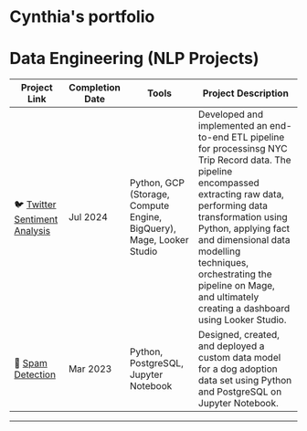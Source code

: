 # Cynthia's portfolio

# Data Engineering (NLP Projects)

| Project Link | Completion Date | Tools | Project Description | 
|---|---|---|---|
| 🐦 [Twitter Sentiment Analysis](https://github.com/cynthiatcelorio/Data_Analysis/blob/704b6057c45e646bb64ae71ea11785544b4dbe14/Twitter_Sentiment_Analysis/readme.md) | Jul 2024 | Python, GCP (Storage, Compute Engine, BigQuery), Mage, Looker Studio | Developed and implemented an end-to-end ETL pipeline for processinsg NYC Trip Record data. The pipeline encompassed extracting raw data, performing data transformation using Python, applying fact and dimensional data modelling techniques, orchestrating the pipeline on Mage, and ultimately creating a dashboard using Looker Studio. |
| 📩 [Spam Detection](https://github.com/cynthiatcelorio/Data_Analysis/blob/421fbee298639afe4f57a437b0e526742be6af67/Spam_Detection/readme.md) | Mar 2023 |Python, PostgreSQL, Jupyter Notebook | Designed, created, and deployed a custom data model for a dog adoption data set using Python and PostgreSQL on Jupyter Notebook. |

***
